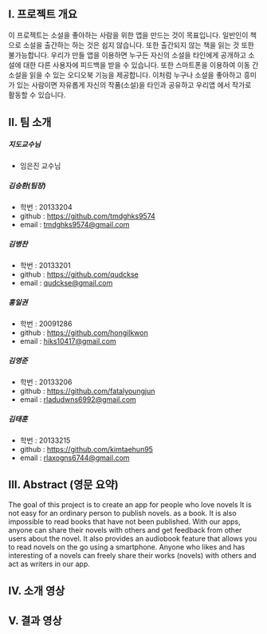 ## I. 프로젝트 개요
이 프로젝트는 소설을 좋아하는 사람을 위한 앱을 만드는 것이 목표입니다.
일반인이 책으로 소설을 출간하는 하는 것은 쉽지 않습니다. 또한 출간되지 않는 책을 읽는 것 또한 불가능합니다. 우리가 만들 앱을 이용하면 누구든 자신의 소설을 타인에게 공개하고 소설에 대한 다른 사용자에 피드백을 받을 수 있습니다. 또한 스마트폰을 이용하여 이동 간 소설을 읽을 수 있는 오디오북 기능을 제공합니다. 이처럼 누구나 소설을 좋아하고 흥미가 있는 사람이면 자유롭게 자신의 작품(소설)을 타인과 공유하고 우리앱 에서 작가로 활동할 수 있습니다. 

## II. 팀 소개

##### 지도교수님

- 임은진 교수님

##### 김승환(팀장)

- 학번 : 20133204
- github : https://github.com/tmdghks9574
- email : tmdghks9574@gmail.com

##### 김병찬

- 학번 : 20133201
- github : https://github.com/qudckse
- email : qudckse@gmail.com

##### 홍일권

- 학번 : 20091286
- github : https://github.com/hongilkwon
- email : hiks10417@gmail.com

##### 김영준

- 학번 : 20133206
- github : https://github.com/fatalyoungjun
- email : rladudwns6992@gmail.com

##### 김태훈

- 학번 : 20133215
- github : https://github.com/kimtaehun95
- email : rlaxogns6744@gmail.com

## III. Abstract (영문 요약)

The goal of this project is to create an app for people who love novels
It is not easy for an ordinary person to publish novels. as a book. It is also impossible to read books that have not been published. With our apps, anyone can share their novels with others and get feedback from other users about the novel. It also provides an audiobook feature that allows you to read novels on the go using a smartphone. Anyone who likes and has interesting of a novels can freely share their works (novels) with others and act as writers in our app.
    
## IV. 소개 영상


## V.  결과 영상


